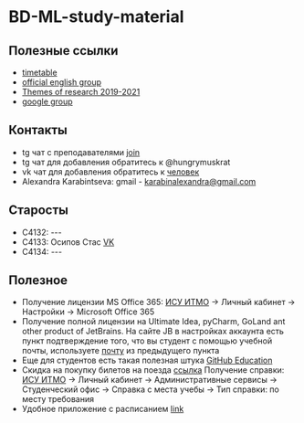 # BD-ML-study-material

## Полезные ссылки
- [timetable](https://docs.google.com/document/d/1Id2FJN43KsOOIsTO9Utt3FIH3IQdeKqBDX9QIIN1z70/edit)
- [official english group](https://vk.com/english_ifmo) 
- [Themes of research 2019-2021](https://docs.google.com/spreadsheets/d/1pMOfVUWNY-fMccu5rP-MgcEPA-rO0yPr5On8ybgFkTw/edit#gid=346337369)
- [google group](https://groups.google.com/forum/?utm_medium=email&utm_source=footer#!forum/big-data--machine-learning)

## Контакты
- tg чат с преподавателями [join](https://t.me/joinchat/EeTCjEfAv8W_V049jWMQKw)
- tg чат для добавления обратитесь к @hungrymuskrat
- vk чат для добавления обратитесь к [человек](https://vk.com/id183492271)
- Alexandra Karabintseva: gmail - karabinalexandra@gmail.com

## Старосты
- С4132: ---
- C4133: Осипов Стас [VK](https://vk.com/nemzs) 
- C4134: ---

## Полезное 
- Получение лицензии MS Office 365: [ИСУ ИТМО](https://isu.ifmo.ru) -> Личный кабинет -> Настройки -> Microsoft Office 365
- Получение полной лицензии на Ultimate Idea, pyCharm, GoLand ant other product of JetBrains. На сайте JB в настройках аккаунта есть пункт подтверждение того, что вы студент с помощью учебной почты, используете [почту](https://outlook.office365.com/mail/inbox) из предыдущего пункта 
- Еще для студентов есть такая полезная штука [GitHub Education](https://education.github.com/pack)
- Скидка на покупку билетов на поезда [ссылка](https://rzd-bonus.ru/student.html) Получение справки: [ИСУ ИТМО](https://isu.ifmo.ru) -> Личный кабинет -> Административные сервисы -> Студенческий офис -> Справка с места учебы -> Тип справки: по месту требования
- Удобное приложение с расписанием [link](https://play.google.com/store/apps/details?id=ru.ifmo.itmostudents&hl=en_US)

